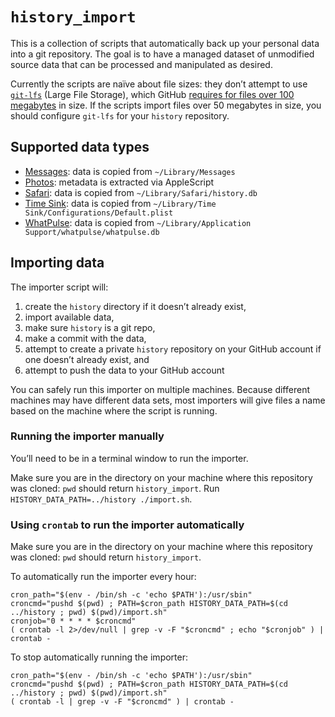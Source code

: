 # `history_import`

This is a collection of scripts that automatically back up your personal data into a git repository. The goal is to have a managed dataset of unmodified source data that can be processed and manipulated as desired.

Currently the scripts are naïve about file sizes: they don’t attempt to use [`git-lfs`](https://git-lfs.github.com) (Large File Storage), which GitHub [requires for files over 100 megabytes](https://help.github.com/articles/working-with-large-files/) in size. If the scripts import files over 50 megabytes in size, you should configure `git-lfs` for your `history` repository.

## Supported data types

* [Messages](https://support.apple.com/explore/messages): data is copied from `~/Library/Messages`
* [Photos](https://www.apple.com/macos/photos/): metadata is extracted via AppleScript
* [Safari](https://www.apple.com/safari/): data is copied from `~/Library/Safari/history.db`
* [Time Sink](http://manytricks.com/timesink/): data is copied from `~/Library/Time Sink/Configurations/Default.plist`
* [WhatPulse](https://whatpulse.org): data is copied from `~/Library/Application Support/whatpulse/whatpulse.db`

## Importing data

The importer script will:

1. create the `history` directory if it doesn’t already exist,
2. import available data,
3. make sure `history` is a git repo,
4. make a commit with the data,
5. attempt to create a private `history` repository on your GitHub account if one doesn’t already exist, and
6. attempt to push the data to your GitHub account

You can safely run this importer on multiple machines. Because different machines may have different data sets, most importers will give files a name based on the machine where the script is running.

### Running the importer manually

You’ll need to be in a terminal window to run the importer.

Make sure you are in the directory on your machine where this repository was cloned: `pwd` should return `history_import`. Run `HISTORY_DATA_PATH=../history ./import.sh`.

### Using `crontab` to run the importer automatically

Make sure you are in the directory on your machine where this repository was cloned: `pwd` should return `history_import`.

To automatically run the importer every hour:

```shell
cron_path="$(env - /bin/sh -c 'echo $PATH'):/usr/sbin"
croncmd="pushd $(pwd) ; PATH=$cron_path HISTORY_DATA_PATH=$(cd ../history ; pwd) $(pwd)/import.sh"
cronjob="0 * * * * $croncmd"
( crontab -l 2>/dev/null | grep -v -F "$croncmd" ; echo "$cronjob" ) | crontab -
```

To stop automatically running the importer:

```shell
cron_path="$(env - /bin/sh -c 'echo $PATH'):/usr/sbin"
croncmd="pushd $(pwd) ; PATH=$cron_path HISTORY_DATA_PATH=$(cd ../history ; pwd) $(pwd)/import.sh"
( crontab -l | grep -v -F "$croncmd" ) | crontab -
```
